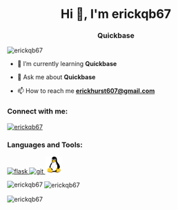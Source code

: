 <h1 align="center">Hi 👋, I'm erickqb67</h1>
<h3 align="center">Quickbase</h3>

<p align="left"> <img src="https://komarev.com/ghpvc/?username=erickqb67&label=Profile%20views&color=0e75b6&style=flat" alt="erickqb67" /> </p>

- 🌱 I’m currently learning **Quickbase**

- 💬 Ask me about **Quickbase**

- 📫 How to reach me **erickhurst607@gmail.com**

<h3 align="left">Connect with me:</h3>
<p align="left">
<a href="https://dev.to/erickqb67" target="blank"><img align="center" src="https://raw.githubusercontent.com/rahuldkjain/github-profile-readme-generator/master/src/images/icons/Social/devto.svg" alt="erickqb67" height="30" width="40" /></a>
</p>

<h3 align="left">Languages and Tools:</h3>
<p align="left"> <a href="https://flask.palletsprojects.com/" target="_blank" rel="noreferrer"> <img src="https://www.vectorlogo.zone/logos/pocoo_flask/pocoo_flask-icon.svg" alt="flask" width="40" height="40"/> </a> <a href="https://git-scm.com/" target="_blank" rel="noreferrer"> <img src="https://www.vectorlogo.zone/logos/git-scm/git-scm-icon.svg" alt="git" width="40" height="40"/> </a> <a href="https://www.linux.org/" target="_blank" rel="noreferrer"> <img src="https://raw.githubusercontent.com/devicons/devicon/master/icons/linux/linux-original.svg" alt="linux" width="40" height="40"/> </a> </p>

<p><img align="left" src="https://github-readme-stats.vercel.app/api/top-langs?username=erickqb67&show_icons=true&locale=en&layout=compact" alt="erickqb67" /></p>

<p>&nbsp;<img align="center" src="https://github-readme-stats.vercel.app/api?username=erickqb67&show_icons=true&locale=en" alt="erickqb67" /></p>

<p><img align="center" src="https://github-readme-streak-stats.herokuapp.com/?user=erickqb67&" alt="erickqb67" /></p>
